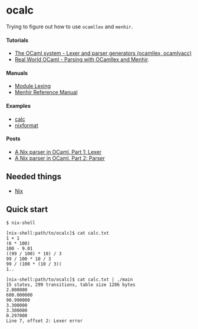 # ocalc

Trying to figure out how to use `ocamllex` and `menhir`.

#### Tutorials
 * [The OCaml system - Lexer and parser generators (ocamllex, ocamlyacc)](https://caml.inria.fr/pub/docs/manual-ocaml/lexyacc.html)
 * [Real World OCaml - Parsing with OCamllex and Menhir](https://dev.realworldocaml.org/parsing-with-ocamllex-and-menhir.html).

#### Manuals
 * [Module Lexing](https://caml.inria.fr/pub/docs/manual-ocaml/libref/Lexing.html)
 * [Menhir Reference Manual](http://gallium.inria.fr/~fpottier/menhir/manual.html)

#### Examples
 * [calc](https://gitlab.inria.fr/fpottier/menhir/tree/master/demos/calc)
 * [nixformat](https://github.com/d2km/nixformat)

#### Posts
 * [A Nix parser in OCaml. Part 1: Lexer](https://pl-rants.net/posts/nix-parser-in-ocaml-part1/)
 * [A Nix parser in OCaml. Part 2: Parser](https://pl-rants.net/posts/nix-parser-in-ocaml-part2/)

Needed things
---
 * [Nix](https://nixos.org/nix/)

Quick start
---
```
$ nix-shell
```
```
[nix-shell:path/to/ocalc]$ cat calc.txt
1 + 1
(6 * 100)
100 - 9.01
((99 / 100) * 10) / 3
99 / 100 * 10 / 3
99 / (100 * (10 / 3))
1..
```
```
[nix-shell:path/to/ocalc]$ cat calc.txt | ./main
15 states, 299 transitions, table size 1286 bytes
2.000000
600.000000
90.990000
3.300000
3.300000
0.297000
Line 7, offset 2: Lexer error
```
